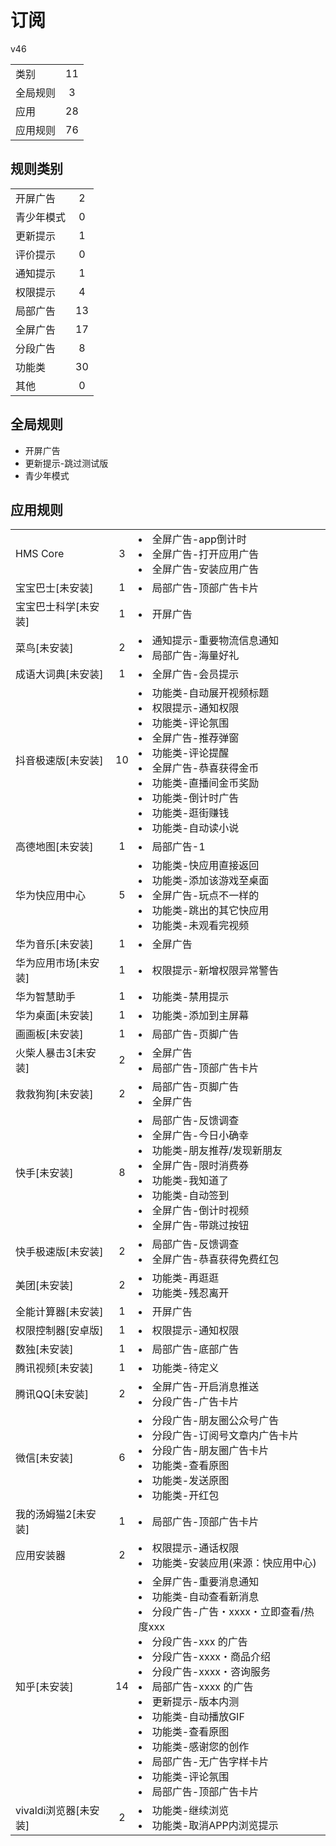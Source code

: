 # 订阅

v46

|||
| - |:-:|
|类别|11|
|全局规则|3|
|应用|28|
|应用规则|76|

## 规则类别

|||
| - |:-:|
|开屏广告|2|
|青少年模式|0|
|更新提示|1|
|评价提示|0|
|通知提示|1|
|权限提示|4|
|局部广告|13|
|全屏广告|17|
|分段广告|8|
|功能类|30|
|其他|0|

## 全局规则

- 开屏广告
- 更新提示-跳过测试版
- 青少年模式

## 应用规则

||||
| - |:-:|-|
|HMS Core|3|<li>全屏广告-app倒计时<li>全屏广告-打开应用广告<li>全屏广告-安装应用广告|
|宝宝巴士[未安装]|1|<li>局部广告-顶部广告卡片|
|宝宝巴士科学[未安装]|1|<li>开屏广告|
|菜鸟[未安装]|2|<li>通知提示-重要物流信息通知<li>局部广告-海量好礼|
|成语大词典[未安装]|1|<li>全屏广告-会员提示|
|抖音极速版[未安装]|10|<li>功能类-自动展开视频标题<li>权限提示-通知权限<li>功能类-评论氛围<li>全屏广告-推荐弹窗<li>功能类-评论提醒<li>全屏广告-恭喜获得金币<li>功能类-直播间金币奖励<li>功能类-倒计时广告<li>功能类-逛街赚钱<li>功能类-自动读小说|
|高德地图[未安装]|1|<li>局部广告-1|
|华为快应用中心|5|<li>功能类-快应用直接返回<li>功能类-添加该游戏至桌面<li>全屏广告-玩点不一样的<li>功能类-跳出的其它快应用<li>功能类-未观看完视频|
|华为音乐[未安装]|1|<li>全屏广告|
|华为应用市场[未安装]|1|<li>权限提示-新增权限异常警告|
|华为智慧助手|1|<li>功能类-禁用提示|
|华为桌面[未安装]|1|<li>功能类-添加到主屏幕|
|画画板[未安装]|1|<li>局部广告-页脚广告|
|火柴人暴击3[未安装]|2|<li>全屏广告<li>局部广告-顶部广告卡片|
|救救狗狗[未安装]|2|<li>局部广告-页脚广告<li>全屏广告|
|快手[未安装]|8|<li>局部广告-反馈调查<li>全屏广告-今日小确幸<li>功能类-朋友推荐/发现新朋友<li>全屏广告-限时消费券<li>功能类-我知道了<li>功能类-自动签到<li>全屏广告-倒计时视频<li>全屏广告-带跳过按钮|
|快手极速版[未安装]|2|<li>局部广告-反馈调查<li>全屏广告-恭喜获得免费红包|
|美团[未安装]|2|<li>功能类-再逛逛<li>功能类-残忍离开|
|全能计算器[未安装]|1|<li>开屏广告|
|权限控制器[安卓版]|1|<li>权限提示-通知权限|
|数独[未安装]|1|<li>局部广告-底部广告|
|腾讯视频[未安装]|1|<li>功能类-待定义|
|腾讯QQ[未安装]|2|<li>全屏广告-开启消息推送<li>分段广告-广告卡片|
|微信[未安装]|6|<li>分段广告-朋友圈公众号广告<li>分段广告-订阅号文章内广告卡片<li>分段广告-朋友圈广告卡片<li>功能类-查看原图<li>功能类-发送原图<li>功能类-开红包|
|我的汤姆猫2[未安装]|1|<li>局部广告-顶部广告卡片|
|应用安装器|2|<li>权限提示-通话权限<li>功能类-安装应用(来源：快应用中心)|
|知乎[未安装]|14|<li>全屏广告-重要消息通知<li>功能类-自动查看新消息<li>分段广告-广告・xxxx・立即查看/热度xxx<li>分段广告-xxx 的广告<li>分段广告-xxxx・商品介绍<li>分段广告-xxxx・咨询服务<li>局部广告-xxxx 的广告<li>更新提示-版本内测<li>功能类-自动播放GIF<li>功能类-查看原图<li>功能类-感谢您的创作<li>局部广告-无广告字样卡片<li>功能类-评论氛围<li>局部广告-顶部广告卡片|
|vivaldi浏览器[未安装]|2|<li>功能类-继续浏览<li>功能类-取消APP内浏览提示|
